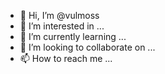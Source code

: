 - 👋 Hi, I’m @vulmoss
- 👀 I’m interested in ...
- 🌱 I’m currently learning ...
- 💞️ I’m looking to collaborate on ...
- 📫 How to reach me ...

<!---
vulmoss/vulmoss is a ✨ special ✨ repository because its `README.md` (this file) appears on your GitHub profile.
You can click the Preview link to take a look at your changes.
--->
